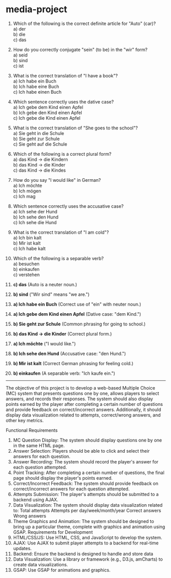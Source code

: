 # media-project

1. Which of the following is the correct definite article for "Auto" (car)?  
   a) der  
   b) die  
   c) das  

2. How do you correctly conjugate "sein" (to be) in the "wir" form?  
   a) seid  
   b) sind  
   c) ist  

3. What is the correct translation of "I have a book"?  
   a) Ich habe ein Buch  
   b) Ich habe eine Buch  
   c) Ich habe einen Buch  

4. Which sentence correctly uses the dative case?  
   a) Ich gebe dem Kind einen Apfel  
   b) Ich gebe den Kind einen Apfel  
   c) Ich gebe die Kind einen Apfel  

5. What is the correct translation of "She goes to the school"?  
   a) Sie geht in die Schule  
   b) Sie geht zur Schule  
   c) Sie geht auf die Schule  

6. Which of the following is a correct plural form?  
   a) das Kind → die Kindern  
   b) das Kind → die Kinder  
   c) das Kind → die Kindes  

7. How do you say "I would like" in German?  
   a) Ich möchte  
   b) Ich mögen  
   c) Ich mag  

8. Which sentence correctly uses the accusative case?  
   a) Ich sehe der Hund  
   b) Ich sehe den Hund  
   c) Ich sehe die Hund  

9. What is the correct translation of "I am cold"?  
   a) Ich bin kalt  
   b) Mir ist kalt  
   c) Ich habe kalt  

10. Which of the following is a separable verb?  
   a) besuchen  
   b) einkaufen  
   c) verstehen  

1. **c) das** (Auto is a neuter noun.)
2. **b) sind** ("Wir sind" means "we are.")
3. **a) Ich habe ein Buch** (Correct use of "ein" with neuter noun.)
4. **a) Ich gebe dem Kind einen Apfel** (Dative case: "dem Kind.")
5. **b) Sie geht zur Schule** (Common phrasing for going to school.)
6. **b) das Kind → die Kinder** (Correct plural form.)
7. **a) Ich möchte** ("I would like.")
8. **b) Ich sehe den Hund** (Accusative case: "den Hund.")
9. **b) Mir ist kalt** (Correct German phrasing for feeling cold.)
10. **b) einkaufen** (A separable verb: "Ich kaufe ein.")

---

The objective of this project is to develop a web-based Multiple Choice (MC) system that presents
questions one by one, allows players to select answers, and records their responses. The system
should also display points earned by the player after completing a certain number of questions and
provide feedback on correct/incorrect answers. Additionally, it should display data visualization
related to attempts, correct/wrong answers, and other key metrics.

Functional Requirements
1. MC Question Display: The system should display questions one by one in the same HTML page.
2. Answer Selection: Players should be able to click and select their answers for each question.
3. Answer Recording: The system should record the player's answer for each question attempted.
4. Point Tracking: After completing a certain number of questions, the final page should display the
player's points earned.
5. Correct/Incorrect Feedback: The system should provide feedback on correct/incorrect answers
for each question attempted.
6. Attempts Submission: The player's attempts should be submitted to a backend using AJAX.
7. Data Visualization: The system should display data visualization related to:
Total attempts
Attempts per day/week/month/year
Correct answers
Wrong answers
8. Theme Graphics and Animation: The system should be designed to bring up a particular theme,
complete with graphics and animation using GSAP.
Requirements for Development
1. HTML/CSS/JS: Use HTML, CSS, and JavaScript to develop the system.
2. AJAX: Use AJAX to submit player attempts to a backend for real-time updates.
3. Backend: Ensure the backend is designed to handle and store data
4. Data Visualization: Use a library or framework (e.g., D3.js, amCharts) to create data
visualizations.
5. GSAP: Use GSAP for animations and graphics.
